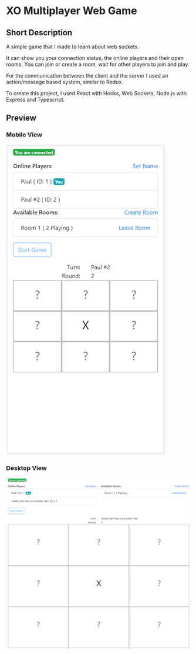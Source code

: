 # XO Multiplayer Web Game

## Short Description

A simple game that I made to learn about web sockets.

It can show you your connection status, the online players and their open rooms. You can join or create a room, wait for other players to join and play.

For the communication between the client and the server I used an action/message based system, similar to Redux.

To create this project, I used React with Hooks, Web Sockets, Node.js with Express and Typescript.

## Preview

### Mobile View

![Mobile](/previews/preview_mobile.png)

### Desktop View

![Mobile](/previews/preview.png)